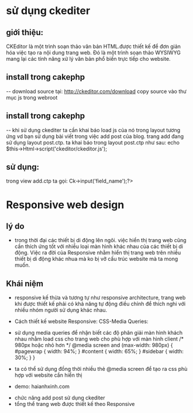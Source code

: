 # sử dụng ckediter
## giới thiệu:
CKEditor là một trình soạn thảo văn bản HTML.được thiết kế để đơn giản hóa việc tạo ra nội dung trang web. Đó là một trình soạn thảo WYSIWYG mang lại các tính năng xử lý văn bản phổ biến trực tiếp cho website.

## install trong cakephp 
-- download source tại: http://ckeditor.com/download
copy source vào thư mục js trong webroot
## install trong cakephp 
-- khi sử dụng ckediter ta cần khai báo load js của nó trong layout tương ứng
vd bạn sử dụng bài viết trong việc add post của blog. trang add đang sử dụng layout post.ctp.
ta khai báo trong layout post.ctp như sau:
echo $this->Html->script('ckeditor/ckeditor.js');
## sử dụng:
trong view add.ctp ta gọi:  <?php echo $this->Ck->input('field_name');?>

# Responsive web design
## lý do
 - trong thời đại các thiết bị di động lên ngôi. việc hiển thị trang web cũng cần thích ứng tốt với nhiều loại màn hình khác nhau của các thiết bị di động. Việc ra đời của Responsive nhằm hiển thị trang web trên nhiều thiết bị di động khác nhua mà ko bị vỡ cấu trúc website mà ta mong muốn.
## Khái niệm
- responsive kế thừa và tương tự như responsive architecture, trang web khi được thiết kế phải có khả năng tự động điều chỉnh để thích nghi với nhiều nhóm người sử dụng khác nhau.
- Cách thiết kế website Responsive:
CSS-Media Queries:
- sử dụng media queries để nhận biết các độ phân giải màn hình khách nhau nhằm load css cho trang web cho phù hợp với màn hình client
/* 980px hoặc nhỏ hơn */
@media screen and (max-width: 980px) {
    #pagewrap {
        width: 94%;
    }
    #content {
        width: 65%;
    }
    #sidebar {
        width: 30%;
    }
}


- ta có thể sử dụng đồng thời nhiều thẻ @media screen để tạo ra css phù hợp với website cần hiển thị

- demo: haianhxinh.com
 * chức năng add post sử dụng ckediter
 * tổng thể trang web được thiết kế theo Responsive


